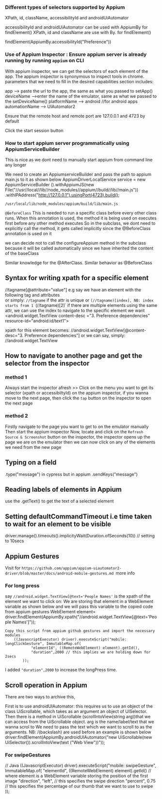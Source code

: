 ### Different types of selectors supported by Appium
XPath, id, className, accessibilityId and androidUiAutomator

accessibilityId and androidUiAutomator can be used with AppiumBy for findElement()
XPath, id and className are use with By. for findElement()

findElement(AppiumBy.accessibilityId("Preference"))




### Use of Appium Inspector : Ensure appium server is already running by running `appium` on CLI

With appium inspector, we can get the selectors of each element of the app. The appium inspector is synonymous to inspect tools in chrome.
parameters that we need to fill in the desired capabilities section includes:

app  -->  paste the url to the app, the same as what you passed to setApp()
deviceName   -->enter the name of the emulator, same as what we passed to the setDeviceName()
platformName  --> android //for android apps
automationName  --> UIAutomator2

Ensure that the remote host and remote port are 127.0.0.1 and 4723 by default

Click the start session button

### How to start appium server programmatically using AppiumServiceBuilder
This is nice as we dont need to manually start appium from command line any longer

We need to create an AppiumserviceBuilder and pass the path to appium main.js to it as shown below
AppiumDriverLocalService service = new AppiumServiceBuilder ().withAppiumJS(new File("//usr//local//lib//node_modules//appium//build//lib//main.js"))
														.withIPAddress("http://127.0.0.1").usingPort(4723).build();


`/usr/local/lib/node_modules/appium/build/lib/main.js`

`@BeforeClass` This is needed to run a specific class before every other class runs. When this annotation is used, the method it is being used on executes first before any other method executes
So in the subclass, we dont need to explicitly call the method, it gets called implicitly since the @BeforeClass annotation is used on it

we can decide not to call the configureAppium method in the subclass because it will be called automatically since we have inherited the content of the baseClass

Similar knowledge for the @AfterClass. Similar behavior as @BeforeClass

## Syntax for writing xpath for a specific element
//tagname[@attribute="value"] e.g say we have an element with the following tag and attributes	
or simply: `//tagname` if the attr is unique or `(//tagname)[index], NB: index starts from 1 `(//tagname)[2]` if there are multiple elements using the same attr, we can use the index to navigate to the specific element we want
<android.widget.TextView content-desc ="3. Preference dependencies" resource-id="android:id/text1">

xpath for this element becomes: //android.widget.TextView[@content-desc="3. Preference dependencies"]
or we can say, simply: //android.widget.TextView

## How to navigate to another page and get the selector from the inspector

### method 1
Always start the inspector afresh >> Click on the menu you want to get its selector (xpath or accessibiltyId) on the appium inspector, 
if you wanna move to the next page, then click the `tap` button on the inspector to open the next page

### method 2
Firstly navigate to the page you want to get to on the emulator manually 
Then start the appium inspector 
Now, locate and click on the `Refresh Source & Screenshot` button on the inspector, the inspector opens up the page we are on the emulator then we can now click on any of the elements we need from the new page

## Typing on a field
.type("message") in cypress  but in appium .sendKeys("message")

## Reading labels of elements in Appium
use the .getText() to get the text of a selected element

## Setting defaultCommandTimeout i.e time taken to wait for an element to be visible
driver.manage().timeouts().implicityWait(Duration.ofSeconds(10)) // setting to 10secs


## Appium Gestures
Visit for `https://github.com/appium/appium-uiautomator2-driver/blob/master/docs/android-mobile-gestures.md `more info

### For long press
say `//android.widget.TextView[@text='People Names'` is the xpath of the element we want to click on:  We are storing that element in a WebElement variable as shown below and we will pass this variable to the copied code from appium gestures
WebElement element= driver.findElement(AppiumBy.xpath("//android.widget.TextView[@text='People Names']"));
	
	Copy this script from appium github gestures and import the necessary modules
		((JavascriptExecutor) driver).executeScript("mobile: longClickGesture", ImmutableMap.of(
			    "elementId", ((RemoteWebElement) element).getId(),
			    "duration",2000 // this implies we are holding down for 2secs
			));
I added `"duration",2000` to increase the longPress time.

## Scroll operation in Appium
There are two ways to archive this,


First is to use androidUIAutomator: this requires us to use an object of the class UiScrollable, which takes as an argument an object of UISelector. Then there is a method in UiScrollable (scrollIntoView(string arg))that we can access from the UiScrollable object. arg is the name/label/text that we wanna scrol to
 We need to pass the text which we want to scroll to as the arguments. NB: /(backslash) are used before   an example is shown below
driver.findElement(AppiumBy.androidUIAutomator("new UiScrollable(new UiSelector()).scrollIntoView(text (\"Web View\"))"));


### For swipeGestures
// Java
((JavascriptExecutor) driver).executeScript("mobile: swipeGesture", ImmutableMap.of(
    "elementId", ((RemoteWebElement) element).getId() // where element is a WebElement variable storing the position of the first image
    "direction", "left", // this specifies the swipe direction
    "percent", 0.75 // this specifies the percentage of our thumb that we want to use to swipe
));



